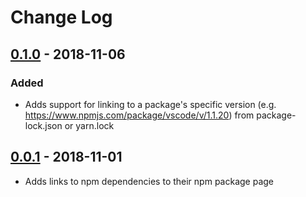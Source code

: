 # Change Log

## [0.1.0] - 2018-11-06

### Added

- Adds support for linking to a package's specific version (e.g. https://www.npmjs.com/package/vscode/v/1.1.20) from package-lock.json or yarn.lock

## [0.0.1] - 2018-11-01

- Adds links to npm dependencies to their npm package page

[0.0.1]: https://github.com/mamodom/package-json-dependencies-navigation/compare/0.0.0...0.0.1
[0.1.0]: https://github.com/mamodom/package-json-dependencies-navigation/compare/0.0.1...0.1.0
